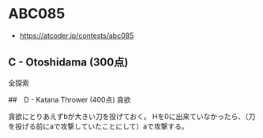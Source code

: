 # ABC085
* https://atcoder.jp/contests/abc085


## C - Otoshidama (300点)
全探索


##　D - Katana Thrower (400点)
貪欲

貪欲にとりあえずbが大きい刀を投げておく。
Hを0に出来ていなかったら、（刀を投げる前にaで攻撃していたことにして）aで攻撃する。
